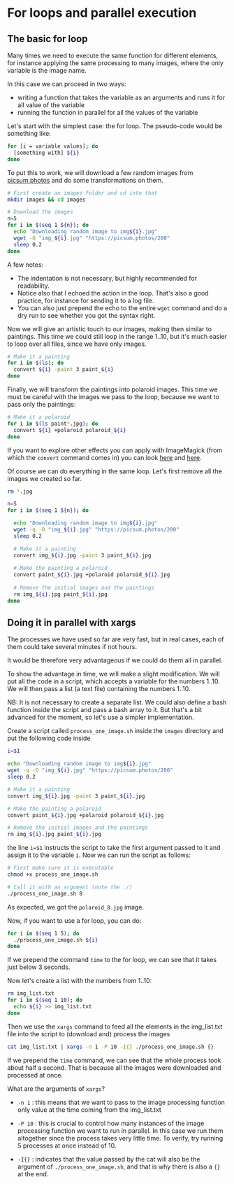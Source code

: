 # For loops and parallel execution

## The basic for loop
Many times we need to execute the same function for different elements, for instance applying the same processing to many images, where the only variable is the image name.

In this case we can proceed in two ways:
- writing a function that takes the variable as an arguments and runs it for all value of the variable
- running the function in parallel for all the values of the variable

Let's start with the simplest case: the for loop. The pseudo-code would be something like:

```bash
for [i = variable values]; do 
  [something with] ${i}
done
```

To put this to work, we will download a few random images from [picsum.photos](https://picsum.photos/) and do some transformations on them.


```bash
# First create an images folder and cd into that
mkdir images && cd images

# Download the images
n=5
for i in $(seq 1 ${n}); do
  echo "Downloading random image to img${i}.jpg"
  wget -O "img_${i}.jpg" "https://picsum.photos/200"
  sleep 0.2
done
```


A few notes:

- The indentation is not necessary, but highly recommended for readability.
- Notice also that I echoed the action in the loop. That's also a good practice, for instance for sending it to a log file. 
- You can also just prepend the echo to the entire `wget` command and do a dry run to see whether you got the syntax right.

Now we will give an artistic touch to our images, making then similar to paintings. This time we could still loop in the range 1..10, but it's much easier to loop over all files, since we have only images.

```bash
# Make it a painting
for i in $(ls); do
  convert ${i} -paint 3 paint_${i} 
done
```

Finally, we will transform the paintings into polaroid images. This time we must be careful with the images we pass to the loop, because we want to pass only the paintings:

```bash
# Make it a polaroid
for i in $(ls paint*.jpg); do
  convert ${i} +polaroid polaroid_${i}
done
```

If you want to explore other effects you can apply with ImageMagick (from which the `convert` command comes in) you can look [here](https://linuxhint.com/imagemagick-image-transformations/) and [here](https://legacy.imagemagick.org/Usage/transform/).

Of course we can do everything in the same loop. Let's first remove all the images we created so far.

```bash
rm *.jpg

n=5
for i in $(seq 1 ${n}); do

  echo "Downloading random image to img${i}.jpg"
  wget -q -O "img_${i}.jpg" "https://picsum.photos/200"
  sleep 0.2

  # Make it a painting
  convert img_${i}.jpg -paint 3 paint_${i}.jpg
  
  # Make the painting a polaroid
  convert paint_${i}.jpg +polaroid polaroid_${i}.jpg
  
  # Remove the initial images and the paintings
  rm img_${i}.jpg paint_${i}.jpg
done
```

## Doing it in parallel with xargs
The processes we have used so far are very fast, but in real cases, each of them could take several minutes if not hours.

It would be therefore very advantageous if we could do them all in parallel.

To show the advantage in time, we will make a slight modification. We will put all the code in a script, which accepts a variable for the numbers 1..10. We will then pass a list (a text file) containing the numbers 1..10. 

NB: It is not necessary to create a separate list. We could also define a bash function inside the script and pass a bash array to it. But that's a bit advanced for the moment, so let's use a simpler implementation.

Create a script called `process_one_image.sh` inside the `images` directory and put the following code inside

```bash
i=$1

echo "Downloading random image to img${i}.jpg"
wget -q -O "img_${i}.jpg" "https://picsum.photos/200"
sleep 0.2

# Make it a painting
convert img_${i}.jpg -paint 3 paint_${i}.jpg

# Make the painting a polaroid
convert paint_${i}.jpg +polaroid polaroid_${i}.jpg

# Remove the initial images and the paintings
rm img_${i}.jpg paint_${i}.jpg
```

the line `i=$1` instructs the script to take the first argument passed to it and assign it to the variable `i`. Now we can run the script as follows:

```bash
# First make sure it is executable
chmod +x process_one_image.sh

# Call it with an argument (note the ./)
./process_one_image.sh 8
```

As expected, we got the `polaroid_8.jpg` image.

Now, if you want to use a for loop, you can do:

```bash
for i in $(seq 1 5); do
  ./process_one_image.sh ${i}
done
```

If we prepend the command `time` to the for loop, we can see that it takes just below 3 seconds.

Now let's create a list with the numbers from 1..10:
```bash
rm img_list.txt
for i in $(seq 1 10); do
  echo ${i} >> img_list.txt
done
```

Then we use the `xargs` command to feed all the elements in the img_list.txt file into the script to (download and) process the images

```bash
cat img_list.txt | xargs -n 1 -P 10 -I{} ./process_one_image.sh {}
```

If we prepend the `time` command, we can see that the whole process took about half a second. That is because all the images were downloaded and processed at once.

What are the arguments of `xargs`?
- `-n 1` : this means that we want to pass to the image processing function only value at the time coming from the img_list.txt

- `-P 10` : this is crucial to control how many instances of the image processing function we want to run in parallel. In this case we run them altogether since the process takes very little time. To verify, try running 5 processes at once instead of 10.

- `-I{}` : indicates that the value passed by the cat will also be the argument of `./process_one_image.sh`, and that is why there is also a `{}` at the end.



